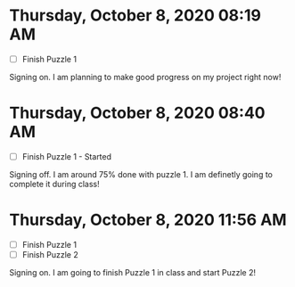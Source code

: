 # Thursday, October  8, 2020 08:19 AM
- [ ] Finish Puzzle 1

Signing on. I am planning to make good progress on my project right now!

# Thursday, October  8, 2020 08:40 AM
- [ ] Finish Puzzle 1 - Started

Signing off. I am around 75% done with puzzle 1. I am definetly going to complete it during class!

# Thursday, October  8, 2020 11:56 AM
- [ ] Finish Puzzle 1
- [ ] Finish Puzzle 2

Signing on. I am going to finish Puzzle 1 in class and start Puzzle 2!

